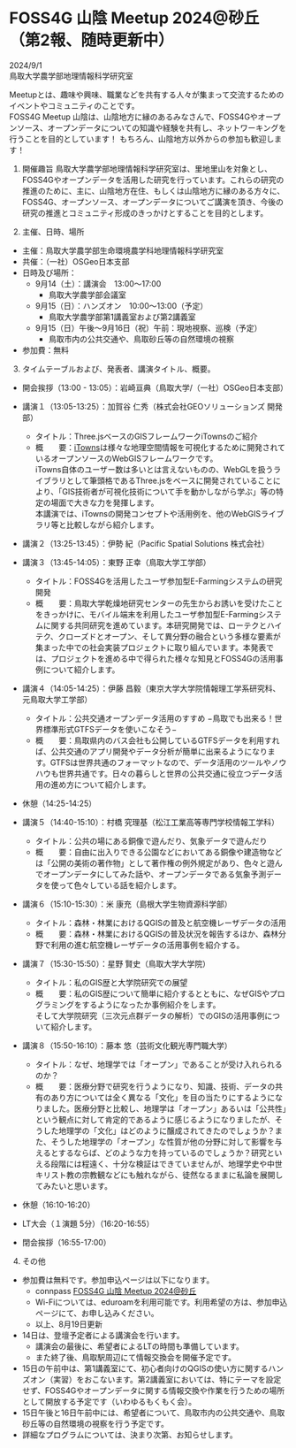 # FOSS4G 山陰 Meetup 2024@砂丘　（第2報、随時更新中）

2024/9/1  
鳥取大学農学部地理情報科学研究室

Meetupとは、趣味や興味、職業などを共有する人々が集まって交流するためのイベントやコミュニティのことです。  
FOSS4G Meetup 山陰は、山陰地方に縁のあるみなさんで、FOSS4Gやオープンソース、オープンデータについての知識や経験を共有し、ネットワーキングを行うことを目的としています！ もちろん、山陰地方以外からの参加も歓迎します！  

1. 開催趣旨
鳥取大学農学部地理情報科学研究室は、里地里山を対象とし、FOSS4Gやオープンデータを活用した研究を行っています。これらの研究の推進のために、主に、山陰地方在住、もしくは山陰地方に縁のある方々に、FOSS4G、オープンソース、オープンデータについてご講演を頂き、今後の研究の推進とコミュニティ形成のきっかけとすることを目的とします。

2. 主催、日時、場所
- 主催：鳥取大学農学部生命環境農学科地理情報科学研究室
- 共催：（一社）OSGeo日本支部
- 日時及び場所：
    - 9月14（土）：講演会　13:00〜17:00
        - 鳥取大学農学部会議室
    - 9月15（日）：ハンズオン　10:00〜13:00（予定）
        - 鳥取大学農学部第1講義室および第2講義室
    - 9月15（日）午後〜9月16日（祝）午前：現地視察、巡検（予定）
        - 鳥取市内の公共交通や、鳥取砂丘等の自然環境の視察
- 参加費：無料

3. タイムテーブルおよび、発表者、講演タイトル、概要。
- 開会挨拶（13:00 - 13:05）：岩崎亘典（鳥取大学/（一社）OSGeo日本支部）

- 講演１（13:05-13:25）：加賀谷 仁秀（株式会社GEOソリューションズ 開発部）
  - タイトル：Three.jsベースのGISフレームワークiTownsのご紹介
  - 概　　要：[iTowns](https://www.itowns-project.org/)は様々な地理空間情報を可視化するために開発されているオープンソースのWebGISフレームワークです。  
iTowns自体のユーザー数は多いとは言えないものの、WebGLを扱うライブラリとして筆頭格であるThree.jsをベースに開発されていることにより、「GIS技術者が可視化技術について手を動かしながら学ぶ」等の特定の場面で大きな力を発揮します。  
本講演では、iTownsの開発コンセプトや活用例を、他のWebGISライブラリ等と比較しながら紹介します。

- 講演２（13:25-13:45）：伊勢 紀（Pacific Spatial Solutions 株式会社）

- 講演３（13:45-14:05）：東野 正幸（鳥取大学工学部）
  - タイトル：FOSS4Gを活用したユーザ参加型E-Farmingシステムの研究開発
  - 概　　要：鳥取大学乾燥地研究センターの先生からお誘いを受けたことをきっかけに、モバイル端末を利用したユーザ参加型E-Farmingシステムに関する共同研究を進めています。本研究開発では、ローテクとハイテク、クローズドとオープン、そして異分野の融合という多様な要素が集まった中での社会実装プロジェクトに取り組んでいます。本発表では、プロジェクトを進める中で得られた様々な知見とFOSS4Gの活用事例について紹介します。

- 講演４（14:05-14:25）：伊藤 昌毅（東京大学大学院情報理工学系研究科、元鳥取大学工学部）
  - タイトル：公共交通オープンデータ活用のすすめ −鳥取でも出来る！世界標準形式GTFSデータを使いこなそう−
  - 概　　要：鳥取県内のバス会社も公開しているGTFSデータを利用すれば、公共交通のアプリ開発やデータ分析が簡単に出来るようになります。GTFSは世界共通のフォーマットなので、データ活用のツールやノウハウも世界共通です。日々の暮らしと世界の公共交通に役立つデータ活用の進め方について紹介します。

- 休憩（14:25-14:25）

- 講演５（14:40-15:10）：村橋 究理基（松江工業高等専門学校情報工学科）
  - タイトル：公共の場にある銅像で遊んだり、気象データで遊んだり
  - 概　　要：自由に出入りできる公園などにおいてある銅像や建造物などは「公開の美術の著作物」として著作権の例外規定があり、色々と遊んでオープンデータにしてみた話や、オープンデータである気象予測データを使って色々している話を紹介します。

- 講演６（15:10-15:30）：米 康充（島根大学生物資源科学部）
  - タイトル：森林・林業におけるQGISの普及と航空機レーザデータの活用
  - 概　　要：森林・林業におけるQGISの普及状況を報告するほか、森林分野で利用の進む航空機レーザデータの活用事例を紹介する。

- 講演７（15:30-15:50）：星野 賢史（鳥取大学大学院）
  - タイトル：私のGIS歴と大学院研究での展望
  - 概　　要：私のGIS歴について簡単に紹介するとともに、なぜGISやプログラミングをするようになったか事例紹介をします。  
そして大学院研究（三次元点群データの解析）でのGISの活用事例について紹介します。

- 講演８（15:50-16:10）：藤本 悠（芸術文化観光専門職大学）
  - タイトル：なぜ、地理学では「オープン」であることが受け入れられるのか？
  - 概　　要：医療分野で研究を行うようになり、知識、技術、データの共有のあり方については全く異なる「文化」を目の当たりにするようになりました。医療分野と比較し、地理学は「オープン」あるいは「公共性」という観点に対して肯定的であるように感じるようになりましたが、そうした地理学の「文化」はどのように醸成されてきたのでしょうか？また、そうした地理学の「オープン」な性質が他の分野に対して影響を与えるとするならば、どのような力を持っているのでしょうか？研究といえる段階には程遠く、十分な検証はできていませんが、地理学史や中世キリスト教の宗教観などにも触れながら、徒然なるままに私論を展開してみたいと思います。

- 休憩（16:10-16:20）

- LT大会（１演題 5分）（16:20-16:55）

- 閉会挨拶（16:55-17:00）

4. その他
- 参加費は無料です。参加申込ページは以下になります。
    - connpass [FOSS4G 山陰 Meetup 2024@砂丘](https://osgeojp.connpass.com/event/328184/)
    - Wi-Fiについては、eduroamを利用可能です。利用希望の方は、参加申込ページにて、お申し込みください。
    - 以上、8月19日更新
- 14日は、登壇予定者による講演会を行います。
    - 講演会の最後に、希望者によるLTの時間も準備しています。
    - また終了後、鳥取駅周辺にて情報交換会を開催予定です。
- 15日の午前中は、第1講義室にて、初心者向けのQGISの使い方に関するハンズオン（実習）をおこないます。第2講義室においては、特にテーマを設定せず、FOSS4Gやオープンデータに関する情報交換や作業を行うための場所として開放する予定です（いわゆるもくもく会）。
- 15日午後と16日午前中には、希望者について、鳥取市内の公共交通や、鳥取砂丘等の自然環境の視察を行う予定です。
- 詳細なプログラムについては、決まり次第、お知らせします。
